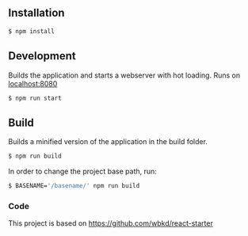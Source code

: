 ## Installation

```sh
$ npm install
```

## Development

Builds the application and starts a webserver with hot loading.
Runs on [localhost:8080](http://localhost:8080/)

```sh
$ npm run start
```

## Build

Builds a minified version of the application in the build folder.

```sh
$ npm run build
```

In order to change the project base path, run:
```sh
$ BASENAME='/basename/' npm run build
```

### Code

This project is based on https://github.com/wbkd/react-starter
